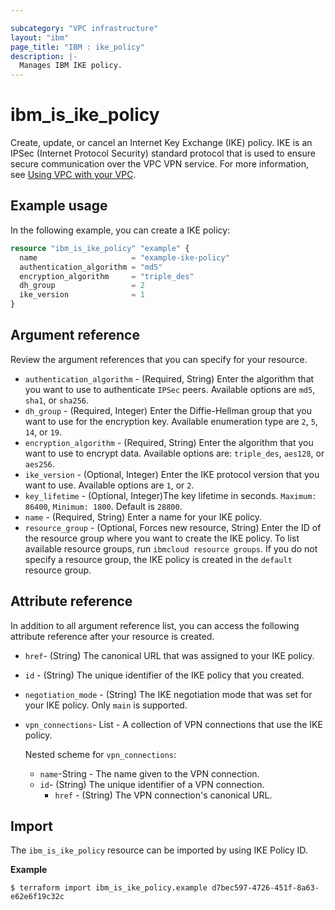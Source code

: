 ```yaml
---

subcategory: "VPC infrastructure"
layout: "ibm"
page_title: "IBM : ike_policy"
description: |-
  Manages IBM IKE policy.
---
```


# ibm_is_ike_policy
Create, update, or cancel an Internet Key Exchange (IKE) policy. IKE is an IPSec (Internet Protocol Security) standard protocol that is used to ensure secure communication over the VPC VPN service. For more information, see [Using VPC with your VPC](https://cloud.ibm.com/docs/vpc-on-classic-network?topic=vpc-on-classic-networkusing-vpn-with-your-vpc).

## Example usage

In the following example, you can create a IKE policy:

```terraform
resource "ibm_is_ike_policy" "example" {
  name                     = "example-ike-policy"
  authentication_algorithm = "md5"
  encryption_algorithm     = "triple_des"
  dh_group                 = 2
  ike_version              = 1
}

```


## Argument reference
Review the argument references that you can specify for your resource. 

- `authentication_algorithm` - (Required, String) Enter the algorithm that you want to use to authenticate `IPSec` peers. Available options are `md5`, `sha1`, or `sha256`.
- `dh_group`  - (Required, Integer) Enter the Diffie-Hellman group that you want to use for the encryption key. Available enumeration type are `2`, `5`, `14`, or `19`.
- `encryption_algorithm` - (Required, String) Enter the algorithm that you want to use to encrypt data. Available options are: `triple_des`, `aes128`, or `aes256`.
- `ike_version`  - (Optional, Integer) Enter the IKE protocol version that you want to use. Available options are `1`, or `2`.
- `key_lifetime`  - (Optional, Integer)The key lifetime in seconds. `Maximum: 86400`, `Minimum: 1800`. Default is `28800`. 
- `name` - (Required, String) Enter a name for your IKE policy.
- `resource_group` - (Optional, Forces new resource, String) Enter the ID of the resource group where you want to create the IKE policy. To list available resource groups, run `ibmcloud resource groups`. If you do not specify a resource group, the IKE policy is created in the `default` resource group.

## Attribute reference
In addition to all argument reference list, you can access the following attribute reference after your resource is created.

- `href`-  (String) The canonical URL that was assigned to your IKE policy. 
- `id` - (String) The unique identifier of the IKE policy that you created.
- `negotiation_mode` - (String) The IKE negotiation mode that was set for your IKE policy. Only `main` is supported. 
- `vpn_connections`- List - A collection of VPN connections that use the IKE policy.

  Nested scheme for `vpn_connections`:
  - `name`-String - The name given to the VPN connection.
  - `id`-  (String) The unique identifier of a VPN connection.
	- `href` - (String) The VPN connection's canonical URL.

## Import
The `ibm_is_ike_policy` resource can be imported by using IKE Policy ID.

**Example**

```
$ terraform import ibm_is_ike_policy.example d7bec597-4726-451f-8a63-e62e6f19c32c
```

